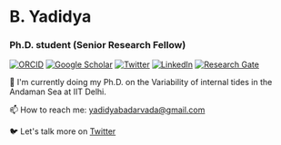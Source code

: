 # B. Yadidya

### Ph.D. student (Senior Research Fellow)


[![ORCID](https://img.shields.io/static/v1?label=ORCID&message=0000-0001-5999-4917&color=green&style=flat-square&logo=orcid)](https://orcid.org/0000-0001-6897-8134)
[![Google Scholar](https://img.shields.io/static/v1?label=&message=Google%20Scholar&color=black&style=flat-square&logo=google-scholar)](https://scholar.google.co.in/citations?user=Ro4ihM0AAAAJ&hl=en)
[![Twitter](https://img.shields.io/twitter/follow/yadidya_b?logo=twitter&style=flat-square)](https://twitter.com/yadidya_b)
[![LinkedIn](https://img.shields.io/static/v1?label=&message=LinkedIn&color=0077B5&style=flat-square&logo=linkedin)](https://www.linkedin.com/in/yadidya-badarvada-0132931a3/)
[![Research Gate](https://img.shields.io/static/v1?label=&message=Research%20Gate&color=black&style=flat-square&logo=ResearchGate)](https://www.researchgate.net/profile/B-Yadidya-2)


🔭 I'm currently doing my Ph.D. on the Variability of internal tides in the Andaman Sea at IIT Delhi.

📫 How to reach me: yadidyabadarvada@gmail.com

🐦  Let's talk more on [Twitter](https://twitter.com/yadidya_b)

